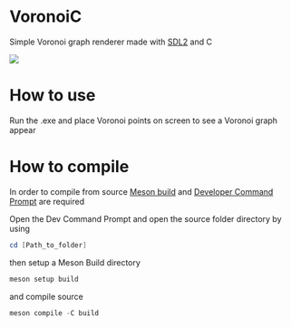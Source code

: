# VoronoiC
Simple Voronoi graph renderer made with [SDL2](https://www.libsdl.org/) and C

![](https://user-images.githubusercontent.com/31960595/189929905-039a72a8-69d5-4d3e-8595-907af8516c33.png)

# How to use
Run the .exe and place Voronoi points on screen to see a Voronoi graph appear

# How to compile
In order to compile from source [Meson build](https://mesonbuild.com/) and [Developer Command Prompt](https://docs.microsoft.com/en-us/visualstudio/ide/reference/command-prompt-powershell?view=vs-2022) are required

Open the Dev Command Prompt and open the source folder directory by using
```powershell
cd [Path_to_folder]
```

then setup a Meson Build directory
```powershell
meson setup build
```
and compile source
```powershell
meson compile -C build
```
